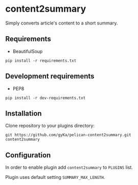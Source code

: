 # content2summary

Simply converts article's content to a short summary.

## Requirements

* BeautifulSoup

`pip install -r requirements.txt`

## Development requirements

* PEP8

`pip install -r dev-requirements.txt`

## Installation

Clone repository to your plugins directory:

`git https://github.com/gyKa/pelican-content2summary.git content2summary`

## Configuration

In order to enable plugin add `content2summary` to `PLUGINS` list.

Plugin uses default setting `SUMMARY_MAX_LENGTH`.
